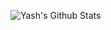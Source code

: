 
![Yash's Github Stats](https://github-readme-stats.vercel.app/api?username=ygarg704&show_icons=true&hide_border=true)
